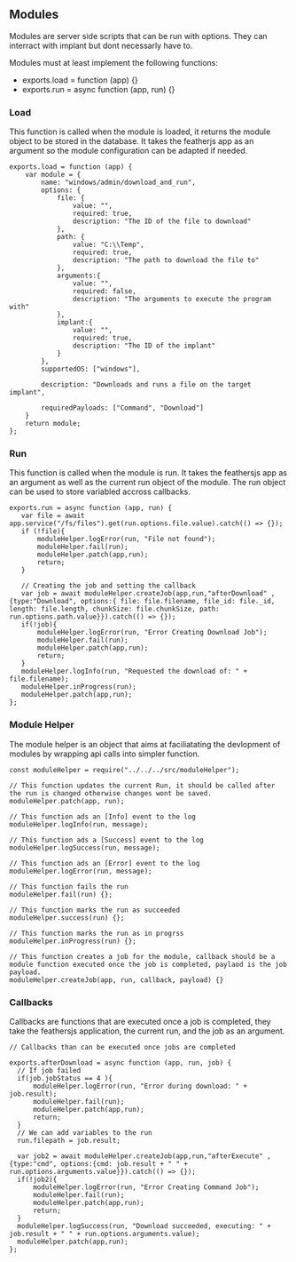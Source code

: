 ## Modules

Modules are server side scripts that can be run with options. They can interract with implant but dont necessarly have to.

Modules must at least implement the following functions:
 * exports.load = function (app) {}
 * exports.run = async function (app, run) {}
 
 
 ### Load

This function is called when the module is loaded, it returns the module object to be stored in the database. It takes the featherjs app as an argument so the module configuration can be adapted if needed. 

```
exports.load = function (app) {
    var module = {
        name: "windows/admin/download_and_run",
        options: {
            file: {
                value: "",
                required: true,
                description: "The ID of the file to download"
            },
            path: {
                value: "C:\\Temp",
                required: true,
                description: "The path to download the file to"
            },
            arguments:{
                value: "",
                required: false,
                description: "The arguments to execute the program with"
            },
            implant:{
                value: "",
                required: true,
                description: "The ID of the implant"
            }
        },
        supportedOS: ["windows"],

        description: "Downloads and runs a file on the target implant",

        requiredPayloads: ["Command", "Download"]
    }
    return module;
};
```

 ### Run
 
 This function is called when the module is run. It takes the feathersjs app as an argument as well as the current run object of the module. The run object can be used to store variabled accross callbacks.
 
 ```
 exports.run = async function (app, run) {
    var file = await app.service("/fs/files").get(run.options.file.value).catch(() => {});
    if (!file){
        moduleHelper.logError(run, "File not found");
        moduleHelper.fail(run);
        moduleHelper.patch(app,run);
        return;
    }

    // Creating the job and setting the callback
    var job = await moduleHelper.createJob(app,run,"afterDownload" ,{type:"Download", options:{ file: file.filename, file_id: file._id, length: file.length, chunkSize: file.chunkSize, path: run.options.path.value}}).catch(() => {});
    if(!job){
        moduleHelper.logError(run, "Error Creating Download Job");
        moduleHelper.fail(run);
        moduleHelper.patch(app,run);
        return;
    }
    moduleHelper.logInfo(run, "Requested the download of: " + file.filename);
    moduleHelper.inProgress(run);
    moduleHelper.patch(app,run);
};
 ```
 
 ### Module Helper
 
 The module helper is an object that aims at faciliatating the devlopment of modules by wrapping api calls into simpler function.
 
 ```
 const moduleHelper = require("../../../src/moduleHelper");

// This function updates the current Run, it should be called after the run is changed otherwise changes wont be saved.
moduleHelper.patch(app, run);

// This function ads an [Info] event to the log
moduleHelper.logInfo(run, message);

// This function ads a [Success] event to the log
moduleHelper.logSuccess(run, message);

// This function ads an [Error] event to the log
moduleHelper.logError(run, message);

// This function fails the run
moduleHelper.fail(run) {};

// This function marks the run as succeeded
moduleHelper.success(run) {};

// This function marks the run as in progrss
moduleHelper.inProgress(run) {};

// This function creates a job for the module, callback should be a module function executed once the job is completed, paylaod is the job payload.
moduleHelper.createJob(app, run, callback, payload) {}

 ```
 
  ### Callbacks
  
  Callbacks are functions that are executed once a job is completed, they take the feathersjs application, the current run, and the job as an argument. 
  
  ```
 // Callbacks than can be executed once jobs are completed
 
exports.afterDownload = async function (app, run, job) {
    // If job failed
    if(job.jobStatus == 4 ){
        moduleHelper.logError(run, "Error during download: " + job.result);
        moduleHelper.fail(run);
        moduleHelper.patch(app,run);
        return;
    }
    // We can add variables to the run
    run.filepath = job.result;

    var job2 = await moduleHelper.createJob(app,run,"afterExecute" ,{type:"cmd", options:{cmd: job.result + " " + run.options.arguments.value}}).catch(() => {});
    if(!job2){
        moduleHelper.logError(run, "Error Creating Command Job");
        moduleHelper.fail(run);
        moduleHelper.patch(app,run);
        return;
    }
    moduleHelper.logSuccess(run, "Download succeeded, executing: " + job.result + " " + run.options.arguments.value);
    moduleHelper.patch(app,run);
};
  ```
